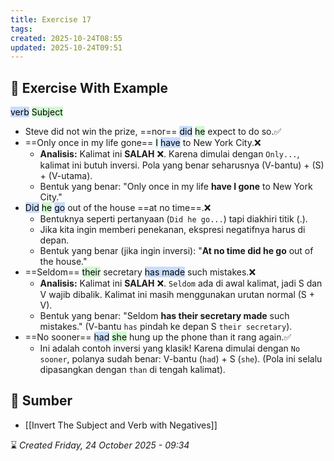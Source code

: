 ```yaml
---
title: Exercise 17
tags:
created: 2025-10-24T08:55
updated: 2025-10-24T09:51
---
```

## 💪 Exercise With Example
<mark style="background: #ADCCFFA6;">verb</mark> <mark style="background: #BBFABBA6;">Subject</mark>
- Steve did not win the prize, ==nor== <mark style="background: #ADCCFFA6;">did</mark> <mark style="background: #BBFABBA6;">he</mark> expect to do so.✅
-  ==Only once in my life gone== <mark style="background: #BBFABBA6;">I</mark> <mark style="background: #ADCCFFA6;">have</mark> to New York City.❌
	- **Analisis:** Kalimat ini **SALAH** ❌. Karena dimulai dengan `Only...`, kalimat ini butuh inversi. Pola yang benar seharusnya (V-bantu) + (S) + (V-utama).
	- Bentuk yang benar: "Only once in my life **have I gone** to New York City."
-  <mark style="background: #ADCCFFA6;">Did</mark> <mark style="background: #BBFABBA6;">he</mark> <mark style="background: #ADCCFFA6;">go</mark> out of the house ==at no time==.❌
	- Bentuknya seperti pertanyaan (`Did he go...`) tapi diakhiri titik (.).
	- Jika kita ingin memberi penekanan, ekspresi negatifnya harus di depan.
	- Bentuk yang benar (jika ingin inversi): "**At no time did he go** out of the house."
- ==Seldom== <mark style="background: #BBFABBA6;">their</mark> secretary <mark style="background: #ADCCFFA6;">has made</mark> such mistakes.❌
	- **Analisis:** Kalimat ini **SALAH** ❌. `Seldom` ada di awal kalimat, jadi S dan V wajib dibalik. Kalimat ini masih menggunakan urutan normal (S + V).
	- Bentuk yang benar: "Seldom **has their secretary made** such mistakes." (V-bantu `has` pindah ke depan S `their secretary`).
- ==No sooner== <mark style="background: #ADCCFFA6;">had</mark> <mark style="background: #BBFABBA6;">she</mark> hung up the phone than it rang again.✅
	- Ini adalah contoh inversi yang klasik! Karena dimulai dengan `No sooner`, polanya sudah benar: V-bantu (`had`) + S (`she`). (Pola ini selalu dipasangkan dengan `than` di tengah kalimat).


## 🔗 Sumber
- [[Invert The Subject and Verb with Negatives]]

⌛ *Created Friday, 24 October 2025 - 09:34*